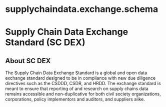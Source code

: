# supplychaindata.exchange.schema
<h1>Supply Chain Data Exchange Standard (SC DEX) </h1>

<h2>About SC DEX</h2>
<p>The Supply Chain Data Exchange Standard is a global and open data exchange standard designed to be in compliance with new due diligence directives such as the CSDDD, CSDR, and HRDD. The exchange standard is meant to ensure that reporting of and research on supply chains data remains accessible and non-duplicative for both civil society organizations, corporations, policy implementors and auditors, and suppliers alike.</p>

